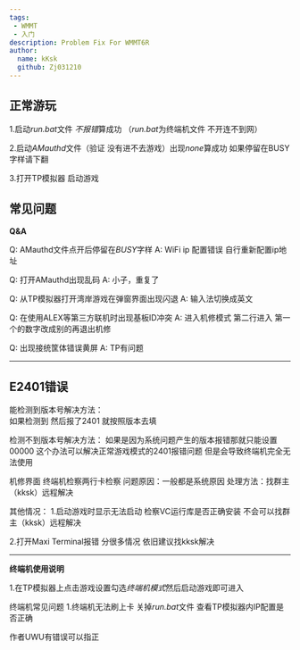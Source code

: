```yaml
---
tags: 
 - WMMT
 - 入门
description: Problem Fix For WMMT6R
author:
  name: kKsk
  github: Zj031210
---
```


## 正常游玩

1.启动*run.bat*文件 *不报错*算成功 （*run.bat*为终端机文件 不开连不到网）

2.启动*AMauthd*文件（验证 没有进不去游戏）出现*none*算成功 如果停留在BUSY字样请下翻

3.打开TP模拟器 启动游戏

## 常见问题

**Q&A**

Q: AMauthd文件点开后停留在*BUSY*字样
A: WiFi ip 配置错误 
   自行重新配置ip地址

Q: 打开AMauthd出现乱码
A: 小子，重复了

Q: 从TP模拟器打开湾岸游戏在弹窗界面出现闪退
A: 输入法切换成英文

Q: 在使用ALEX等第三方联机时出现基板ID冲突
A: 进入机修模式 第二行进入 第一个的数字改成别的再退出机修

Q: 出现接统筐体错误黄屏
A: TP有问题

------------------------------------------------------------------------------------------------------------

## E2401错误

能检测到版本号解决方法：  
如果检测到 然后报了2401 就按照版本去填  

检测不到版本号解决方法：
如果是因为系统问题产生的版本报错那就只能设置00000
这个办法可以解决正常游戏模式的2401报错问题 但是会导致终端机完全无法使用

机修界面 终端机检察两行卡检察
问题原因：一般都是系统原因
处理方法：找群主（kksk）远程解决

其他情况：
1.启动游戏时显示无法启动
检察VC运行库是否正确安装
不会可以找群主（kksk）远程解决

2.打开Maxi Terminal报错
分很多情况 依旧建议找kksk解决

---------------------------------------------------------------------------------------------
**终端机使用说明**

1.在TP模拟器上点击游戏设置勾选*终端机模式*然后启动游戏即可进入

终端机常见问题
1.终端机无法刷上卡
关掉*run.bat*文件
查看TP模拟器内IP配置是否正确

作者UWU有错误可以指正


